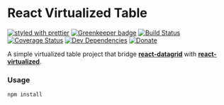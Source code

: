 # React Virtualized Table

[![styled with prettier](https://img.shields.io/badge/styled_with-prettier-ff69b4.svg)](https://github.com/prettier/prettier)
[![Greenkeeper badge](https://badges.greenkeeper.io/matteo/typescript-library-starter.svg)](https://greenkeeper.io/)
[![Build Status](https://travis-ci.org/matteoterrinoni/react-virtualized-table.svg?branch=master)](https://travis-ci.org/matteoterrinoni/react-virtualized-table)
[![Coverage Status](https://coveralls.io/repos/github/matteoterrinoni/react-virtualized-table/badge.svg?branch=master)](https://coveralls.io/github/matteoterrinoni/react-virtualized-table?branch=master)
[![Dev Dependencies](https://david-dm.org/matteoterrinoni/react-virtualized-table/dev-status.svg)](https://david-dm.org/alexjoverm/typescript-library-starter?type=dev)
[![Donate](https://img.shields.io/badge/donate-paypal-blue.svg)](https://www.paypal.me/matteoterrinoni)

A simple virtualized table project that bridge **[react-datagrid](https://www.npmjs.com/package/react-datagrid)** with **[react-virtualized](https://github.com/bvaughn/react-virtualized)**.

### Usage

```bash
npm install
```
